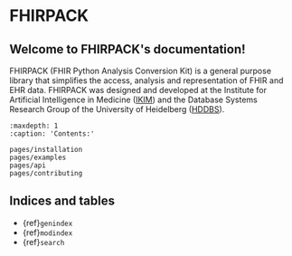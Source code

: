 # FHIRPACK

## Welcome to FHIRPACK's documentation!

FHIRPACK (FHIR Python Analysis Conversion Kit) is a general purpose library that simplifies the access, analysis and representation of FHIR and EHR data. FHIRPACK was designed and developed at the Institute for Artificial Intelligence in Medicine ([IKIM](https://mml.ikim.nrw/)) and the Database Systems Research Group of the University of Heidelberg ([HDDBS](https://dbs.ifi.uni-heidelberg.de/)). 

```{toctree}
:maxdepth: 1
:caption: 'Contents:'

pages/installation
pages/examples
pages/api
pages/contributing
```


## Indices and tables

- {ref}`genindex`
- {ref}`modindex`
- {ref}`search`

